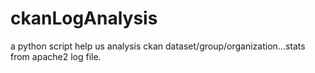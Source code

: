 # ckanLogAnalysis
a python script help us analysis ckan dataset/group/organization...stats from apache2 log file.
